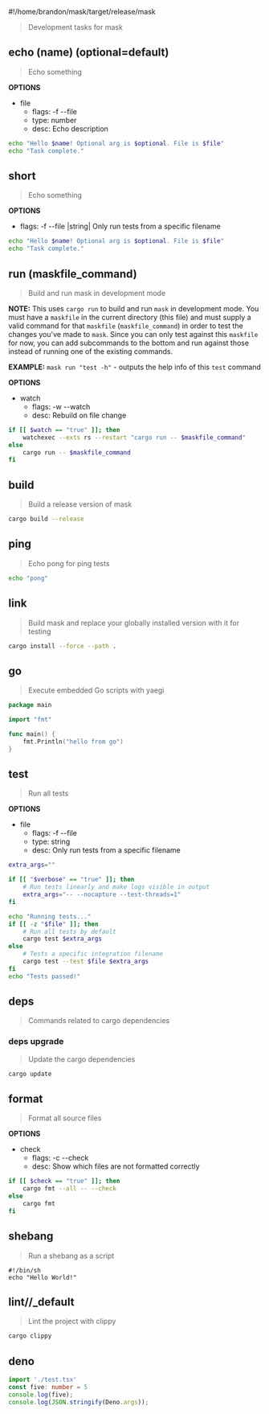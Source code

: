 #!/home/brandon/mask/target/release/mask

> Development tasks for mask

## echo (name) (optional=default)
> Echo something

**OPTIONS**
* file
    * flags: -f --file
    * type: number
    * desc: Echo description

```sh
echo "Hello $name! Optional arg is $optional. File is $file"
echo "Task complete."
```

## short
> Echo something

**OPTIONS**
* flags: -f --file |string| Only run tests from a specific filename

```sh
echo "Hello $name! Optional arg is $optional. File is $file"
echo "Task complete."
```

## run (maskfile_command)

> Build and run mask in development mode

**NOTE:** This uses `cargo run` to build and run `mask` in development mode. You must have a `maskfile` in the current directory (this file) and must supply a valid command for that `maskfile` (`maskfile_command`) in order to test the changes you've made to `mask`. Since you can only test against this `maskfile` for now, you can add subcommands to the bottom and run against those instead of running one of the existing commands.

**EXAMPLE:** `mask run "test -h"` - outputs the help info of this `test` command

**OPTIONS**
* watch
    * flags: -w --watch
    * desc: Rebuild on file change

~~~bash
if [[ $watch == "true" ]]; then
    watchexec --exts rs --restart "cargo run -- $maskfile_command"
else
    cargo run -- $maskfile_command
fi
~~~



## build

> Build a release version of mask

~~~bash
cargo build --release
~~~

## ping

> Echo pong for ping tests

```sh
echo "pong"
```

## link

> Build mask and replace your globally installed version with it for testing

~~~bash
cargo install --force --path .
~~~

## go

> Execute embedded Go scripts with yaegi

```go
package main

import "fmt"

func main() {
	fmt.Println("hello from go")
}
```

## test

> Run all tests

**OPTIONS**
* file
    * flags: -f --file
    * type: string
    * desc: Only run tests from a specific filename

~~~bash
extra_args=""

if [[ "$verbose" == "true" ]]; then
    # Run tests linearly and make logs visible in output
    extra_args="-- --nocapture --test-threads=1"
fi

echo "Running tests..."
if [[ -z "$file" ]]; then
    # Run all tests by default
    cargo test $extra_args
else
    # Tests a specific integration filename
    cargo test --test $file $extra_args
fi
echo "Tests passed!"
~~~



## deps

> Commands related to cargo dependencies

### deps upgrade

> Update the cargo dependencies

~~~bash
cargo update
~~~



## format

> Format all source files

**OPTIONS**
* check
    * flags: -c --check
    * desc: Show which files are not formatted correctly

~~~bash
if [[ $check == "true" ]]; then
    cargo fmt --all -- --check
else
    cargo fmt
fi
~~~

## shebang

> Run a shebang as a script

```
#!/bin/sh
echo "Hello World!"
```



## lint//\_default

> Lint the project with clippy

~~~bash
cargo clippy
~~~

## deno

~~~ts
import './test.tsx'
const five: number = 5
console.log(five);
console.log(JSON.stringify(Deno.args));
~~~
